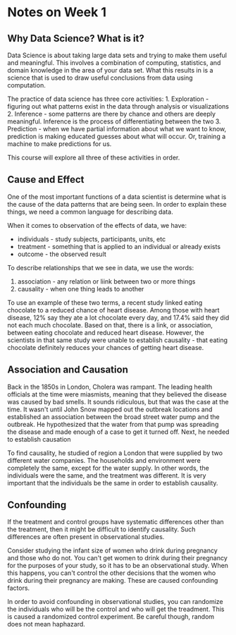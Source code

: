 # Notes on Week 1

## Why Data Science? What is it?

Data Science is about taking large data sets and trying to make them useful and meaningful. This involves a combination of computing, statistics, and domain knowledge in the area of your data set. What this results in is a science that is used to draw useful conclusions from data using computation.

The practice of data science has three core activities: 1. Exploration - figuring out what patterns exist in the data through analysis or visualizations 2. Inference - some patterns are there by chance and others are deeply meaningful. Inference is the process of differentiating between the two 3. Prediction - when we have partial information about what we want to know, prediction is making educated guesses about what will occur. Or, training a machine to make predictions for us.

This course will explore all three of these activities in order.

## Cause and Effect

One of the most important functions of a data scientist is determine what is the cause of the data patterns that are being seen. In order to explain these things, we need a common language for describing data.

When it comes to observation of the effects of data, we have:

* individuals - study subjects, participants, units, etc
* treatment - something that is applied to an individual or already exists
* outcome - the observed result

To describe relationships that we see in data, we use the words:

1. association - any relation or liink between two or more things
2. causality - when one thing leads to another

To use an example of these two terms, a recent study linked eating chocolate to a reduced chance of heart disease. Among those with heart disease, 12% say they ate a lot chocolate every day, and 17.4% said they did not each much chocolate. Based on that, there is a link, or association, between eating chocolate and reduced heart disease. However, the scientists in that same study were unable to establish causality - that eating chocolate definitely reduces your chances of getting heart disease.

## Association and Causation

Back in the 1850s in London, Cholera was rampant. The leading health officials at the time were miasmists, meaning that they believed the disease was caused by bad smells. It sounds ridiculous, but that was the case at the time. It wasn't until John Snow mapped out the outbreak locations and established an association between the broad street water pump and the outbreak. He hypothesized that the water from that pump was spreading the disease and made enough of a case to get it turned off. Next, he needed to establish causation

To find causality, he studied of region a London that were supplied by two different water companies. The households and environment were completely the same, except for the water supply. In other words, the individuals were the same, and the treatment was different. It is very important that the individuals be the same in order to establish causality.

## Confounding

If the treatment and control groups have systematic differences other than the treatment, then it might be difficult to identify causality. Such differences are often present in observational studies.

Consider studying the infant size of women who drink during pregnancy and those who do not. You can't get women to drink during their pregnancy for the purposes of your study, so it has to be an observational study. When this happens, you can't control the other decisions that the women who drink during their pregnancy are making. These are caused confounding factors.

In order to avoid confounding in observational studies, you can randomize the individuals who will be the control and who will get the treadment. This is caused a randomized control experiment. Be careful though, random does not mean haphazard.

